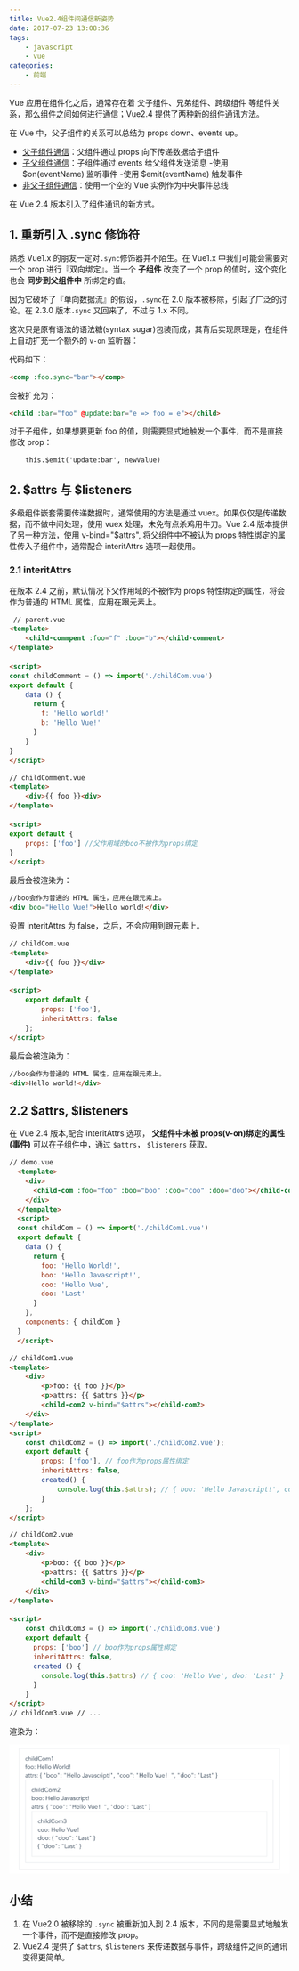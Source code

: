 ```yaml
---
title: Vue2.4组件间通信新姿势
date: 2017-07-23 13:08:36
tags:
    - javascript
    - vue
categories: 
    - 前端
---
```


Vue 应用在组件化之后，通常存在着 父子组件、兄弟组件、跨级组件 等组件关系，那么组件之间如何进行通信；Vue2.4 提供了两种新的组件通讯方法。

<!--more-->

在 Vue 中，父子组件的关系可以总结为 props down、events up。

-   [父子组件通信](https://cn.vuejs.org/v2/guide/components.html#%E4%BD%BF%E7%94%A8-Prop-%E4%BC%A0%E9%80%92%E6%95%B0%E6%8D%AE)：父组件通过 props 向下传递数据给子组件
-   [子父组件通信](https://cn.vuejs.org/v2/guide/components.html#%E8%87%AA%E5%AE%9A%E4%B9%89%E4%BA%8B%E4%BB%B6)：子组件通过 events 给父组件发送消息 -使用 $on(eventName) 监听事件
    -使用 $emit(eventName) 触发事件
-   [ 非父子组件通信](https://cn.vuejs.org/v2/guide/components.html#%E9%9D%9E%E7%88%B6%E5%AD%90%E7%BB%84%E4%BB%B6%E9%80%9A%E4%BF%A1)：使用一个空的 Vue 实例作为中央事件总线

在 Vue 2.4 版本引入了组件通讯的新方式。

## 1. 重新引入 .sync 修饰符

熟悉 Vue1.x 的朋友一定对`.sync`修饰器并不陌生。在 Vue1.x 中我们可能会需要对一个 prop 进行『双向绑定』。当一个 **子组件** 改变了一个 prop 的值时，这个变化也会 **同步到父组件中** 所绑定的值。

因为它破坏了『单向数据流』的假设，`.sync`在 2.0 版本被移除，引起了广泛的讨论。在 2.3.0 版本`.sync` 又回来了，不过与 1.x 不同。

这次只是原有语法的语法糖(syntax sugar)包装而成，其背后实现原理是，在组件上自动扩充一个额外的 `v-on` 监听器：

代码如下：

```html
<comp :foo.sync="bar"></comp>
```

会被扩充为：

```html
<child :bar="foo" @update:bar="e => foo = e"></child>
```

对于子组件，如果想要更新 foo 的值，则需要显式地触发一个事件，而不是直接修改 prop：

```javsscript
    this.$emit('update:bar', newValue)
```

## 2. $attrs 与 $listeners

多级组件嵌套需要传递数据时，通常使用的方法是通过 vuex。如果仅仅是传递数据，而不做中间处理，使用 vuex 处理，未免有点杀鸡用牛刀。Vue 2.4 版本提供了另一种方法，使用 v-bind="\$attrs", 将父组件中不被认为 props 特性绑定的属性传入子组件中，通常配合 interitAttrs 选项一起使用。

### 2.1 interitAttrs

在版本 2.4 之前，默认情况下父作用域的不被作为 props 特性绑定的属性，将会作为普通的 HTML 属性，应用在跟元素上。

```html
 // parent.vue
<template>
    <child-commpent :foo="f" :boo="b"></child-comment>
</template>

<script>
const childComment = () => import('./childCom.vue')
export default {
    data () {
      return {
        f: 'Hello world!'
        b: 'Hello Vue!'
      }
    }
}
</script>
```

```html
// childComment.vue
<template>
    <div>{{ foo }}<div>
</template>

<script>
export default {
    props: ['foo'] //父作用域的boo不被作为props绑定
}
</script>
```

最后会被渲染为：

```html
//boo会作为普通的 HTML 属性，应用在跟元素上。
<div boo="Hello Vue!">Hello world!</div>
```

设置 interitAttrs 为 false，之后，不会应用到跟元素上。

```html
// childCom.vue
<template>
    <div>{{ foo }}</div>
</template>

<script>
    export default {
        props: ['foo'],
        inheritAttrs: false
    };
</script>
```

最后会被渲染为：

```html
//boo会作为普通的 HTML 属性，应用在跟元素上。
<div>Hello world!</div>
```

## 2.2 $attrs, $listeners

在 Vue 2.4 版本,配合 interitAttrs 选项， **父组件中未被 props(v-on)绑定的属性(事件)** 可以在子组件中，通过 `$attrs`， `$listeners` 获取。

```html
// demo.vue
  <template>
    <div>
      <child-com :foo="foo" :boo="boo" :coo="coo" :doo="doo"></child-com>
    </div>
  </tempalte>
  <script>
  const childCom = () => import('./childCom1.vue')
  export default {
    data () {
      return {
        foo: 'Hello World!',
        boo: 'Hello Javascript!',
        coo: 'Hello Vue',
        doo: 'Last'
      }
    },
    components: { childCom }
  }
  </script>
```

```html
// childCom1.vue
<template>
    <div>
        <p>foo: {{ foo }}</p>
        <p>attrs: {{ $attrs }}</p>
        <child-com2 v-bind="$attrs"></child-com2>
    </div>
</template>
<script>
    const childCom2 = () => import('./childCom2.vue');
    export default {
        props: ['foo'], // foo作为props属性绑定
        inheritAttrs: false,
        created() {
            console.log(this.$attrs); // { boo: 'Hello Javascript!', coo: 'Hello Vue', doo: 'Last' }
        }
    };
</script>
```

```html
// childCom2.vue
<template>
    <div>
        <p>boo: {{ boo }}</p>
        <p>attrs: {{ $attrs }}</p>
        <child-com3 v-bind="$attrs"></child-com3>
    </div>
</template>

<script>
    const childCom3 = () => import('./childCom3.vue')
    export default {
      props: ['boo'] // boo作为props属性绑定
      inheritAttrs: false,
      created () {
        console.log(this.$attrs) // { coo: 'Hello Vue', doo: 'Last' }
      }
    }
</script>
// childCom3.vue // ...
```

渲染为：

![$attrs 与 $listeners](/img/new-component-communication-methods-in-vue2_40/render.png)

## 小结

1. 在 Vue2.0 被移除的 `.sync` 被重新加入到 2.4 版本，不同的是需要显式地触发一个事件，而不是直接修改 prop。
2. Vue2.4 提供了 `$attrs`, `$listeners` 来传递数据与事件，跨级组件之间的通讯变得更简单。

